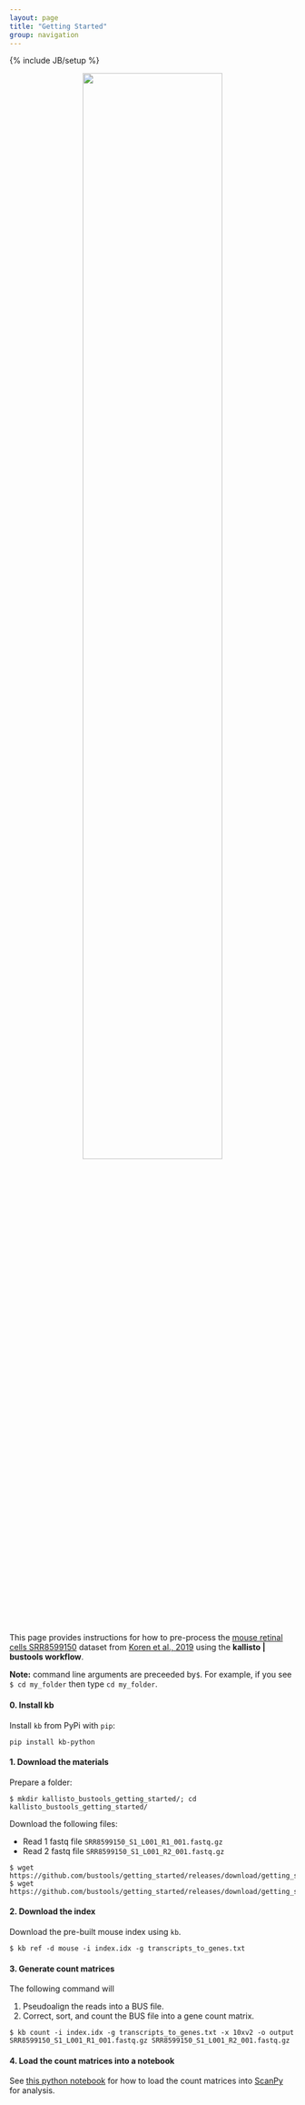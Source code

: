 ```yaml
---
layout: page
title: "Getting Started"
group: navigation
---
```


{% include JB/setup %}

<p align="center">
  <a href="secret.html">
    <img src="assets/secret_tsne.jpg" width="70%">
  </a>
</p>

This page provides instructions for how to pre-process the [mouse retinal cells SRR8599150](https://www.ncbi.nlm.nih.gov/sra/?term=SRR8599150) dataset from [Koren et al., 2019](https://doi.org/10.1016/j.immuni.2019.02.007) using the __kallisto &#124; bustools workflow__.

__Note:__ command line arguments are preceeded by`$`. For example, if you see `$ cd my_folder` then type `cd my_folder`.


#### 0. Install kb
Install `kb` from PyPi with `pip`:
```
pip install kb-python
```

#### 1. Download the materials
Prepare a folder:
```
$ mkdir kallisto_bustools_getting_started/; cd kallisto_bustools_getting_started/
```
Download the following files:
- Read 1 fastq file `SRR8599150_S1_L001_R1_001.fastq.gz`
- Read 2 fastq file `SRR8599150_S1_L001_R2_001.fastq.gz`

```
$ wget https://github.com/bustools/getting_started/releases/download/getting_started/SRR8599150_S1_L001_R1_001.fastq.gz
$ wget https://github.com/bustools/getting_started/releases/download/getting_started/SRR8599150_S1_L001_R2_001.fastq.gz
```

#### 2. Download the index
Download the pre-built mouse index using `kb`.
```
$ kb ref -d mouse -i index.idx -g transcripts_to_genes.txt
```

#### 3. Generate count matrices
The following command will
1. Pseudoalign the reads into a BUS file.
2. Correct, sort, and count the BUS file into a gene count matrix.
```
$ kb count -i index.idx -g transcripts_to_genes.txt -x 10xv2 -o output SRR8599150_S1_L001_R1_001.fastq.gz SRR8599150_S1_L001_R2_001.fastq.gz
```

#### 4. Load the count matrices into a notebook
See [this python notebook](https://github.com/BUStools/getting_started/blob/master/getting_started.ipynb) for how to load the count matrices into [ScanPy](https://scanpy.readthedocs.io/en/latest/index.html) for analysis.

<!-- #### Tutorials
- [Count matrices with `kb`](kb_count_matrix_tutorial.html)
- [Velocity matrices with `kb`](kb_velocity_matrix_tutorial.html) -->
